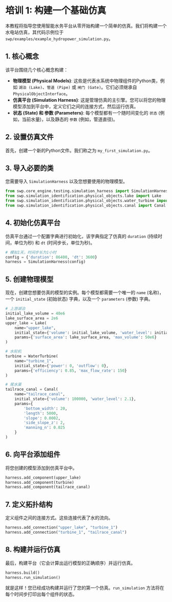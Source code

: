 # 培训 1: 构建一个基础仿真

本教程将指导您使用智能水务平台从零开始构建一个简单的仿真。我们将构建一个水电站仿真，其代码示例位于 `swp/examples/example_hydropower_simulation.py`。

## 1. 核心概念

该平台围绕几个核心概念构建：

-   **物理模型 (Physical Models)**: 这些是代表水系统中物理组件的Python类，例如 `湖泊 (Lake)`、`管道 (Pipe)` 或 `闸门 (Gate)`。它们必须继承自 `PhysicalObjectInterface`。
-   **仿真平台 (Simulation Harness)**: 这是管理仿真的主引擎。您可以将您的物理模型添加到平台中，定义它们之间的连接方式，然后运行仿真。
-   **状态 (State) 和 参数 (Parameters)**: 每个模型都有一个随时间变化的 `状态` (例如，当前水量)，以及静态的 `参数` (例如，管道直径)。

## 2. 设置仿真文件

首先，创建一个新的Python文件。我们称之为 `my_first_simulation.py`。

## 3. 导入必要的类

您需要导入 `SimulationHarness` 以及您想要使用的物理模型。

```python
from swp.core_engine.testing.simulation_harness import SimulationHarness
from swp.simulation_identification.physical_objects.lake import Lake
from swp.simulation_identification.physical_objects.water_turbine import WaterTurbine
from swp.simulation_identification.physical_objects.canal import Canal
```

## 4. 初始化仿真平台

仿真平台通过一个配置字典进行初始化，该字典指定了仿真的 `duration` (持续时间，单位为秒) 和 `dt` (时间步长，单位为秒)。

```python
# 模拟1天，时间步长为1小时
config = {'duration': 86400, 'dt': 3600}
harness = SimulationHarness(config)
```

## 5. 创建物理模型

现在，创建您想要仿真的模型的实例。每个模型都需要一个唯一的 `name` (名称)，一个 `initial_state` (初始状态) 字典，以及一个 `parameters` (参数) 字典。

```python
# 上游湖泊
initial_lake_volume = 40e6
lake_surface_area = 2e6
upper_lake = Lake(
    name="upper_lake",
    initial_state={'volume': initial_lake_volume, 'water_level': initial_lake_volume / lake_surface_area},
    params={'surface_area': lake_surface_area, 'max_volume': 50e6}
)

# 水轮机
turbine = WaterTurbine(
    name="turbine_1",
    initial_state={'power': 0, 'outflow': 0},
    params={'efficiency': 0.85, 'max_flow_rate': 150}
)

# 尾水渠
tailrace_canal = Canal(
    name="tailrace_canal",
    initial_state={'volume': 100000, 'water_level': 2.1},
    params={
        'bottom_width': 20,
        'length': 5000,
        'slope': 0.0002,
        'side_slope_z': 2,
        'manning_n': 0.025
    }
)
```

## 6. 向平台添加组件

将您创建的模型添加到仿真平台中。

```python
harness.add_component(upper_lake)
harness.add_component(turbine)
harness.add_component(tailrace_canal)
```

## 7. 定义拓扑结构

定义组件之间的连接方式。这些连接代表了水的流向。

```python
harness.add_connection("upper_lake", "turbine_1")
harness.add_connection("turbine_1", "tailrace_canal")
```

## 8. 构建并运行仿真

最后，构建平台（它会计算出运行模型的正确顺序）并运行仿真。

```python
harness.build()
harness.run_simulation()
```

就是这样！您已经成功构建并运行了您的第一个仿真。`run_simulation` 方法将在每个时间步打印出每个组件的状态。
